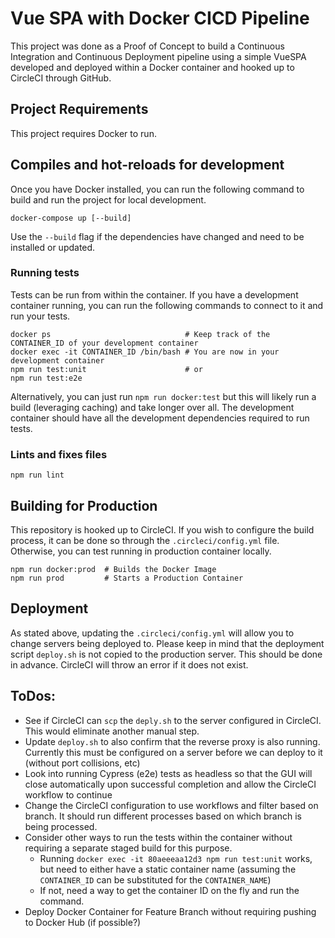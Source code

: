 # Vue SPA with Docker CICD Pipeline

This project was done as a Proof of Concept to build a Continuous Integration and Continuous Deployment pipeline using a simple VueSPA developed and deployed within a Docker container and hooked up to CircleCI through GitHub.

## Project Requirements
This project requires Docker to run.

## Compiles and hot-reloads for development
Once you have Docker installed, you can run the following command to build and run the project for local development.

```
docker-compose up [--build]
```

Use the `--build` flag if the dependencies have changed and need to be installed or updated.

### Running tests
Tests can be run from within the container. If you have a development container running, you can run the following commands to connect to it and run your tests.

```
docker ps                              # Keep track of the CONTAINER_ID of your development container
docker exec -it CONTAINER_ID /bin/bash # You are now in your development container
npm run test:unit                      # or
npm run test:e2e
```

Alternatively, you can just run `npm run docker:test` but this will likely run a build (leveraging caching) and take longer over all. The development container should have all the development dependencies required to run tests.

### Lints and fixes files
```
npm run lint
```

## Building for Production
This repository is hooked up to CircleCI. If you wish to configure the build process, it can be done so through the `.circleci/config.yml` file. Otherwise, you can test running in production container locally.

```
npm run docker:prod  # Builds the Docker Image
npm run prod         # Starts a Production Container
```

## Deployment
As stated above, updating the `.circleci/config.yml` will allow you to change servers being deployed to. Please keep in mind that the deployment script `deploy.sh` is not copied to the production server. This should be done in advance. CircleCI will throw an error if it does not exist.

## ToDos:

- See if CircleCI can `scp` the `deply.sh` to the server configured in CircleCI. This would eliminate another manual step.
- Update `deploy.sh` to also confirm that the reverse proxy is also running. Currently this must be configured on a server before we can deploy to it (without port collisions, etc)
- Look into running Cypress (e2e) tests as headless so that the GUI will close automatically upon successful completion and allow the CircleCI workflow to continue
- Change the CircleCI configuration to use workflows and filter based on branch. It should run different processes based on which branch is being processed.
- Consider other ways to run the tests within the container without requiring a separate staged build for this purpose.
  - Running `docker exec -it 80aeeeaa12d3 npm run test:unit` works, but need to either have a static container name (assuming the `CONTAINER_ID` can be substituted for the `CONTAINER_NAME`)
  - If not, need a way to get the container ID on the fly and run the command.
- Deploy Docker Container for Feature Branch without requiring pushing to Docker Hub (if possible?)
